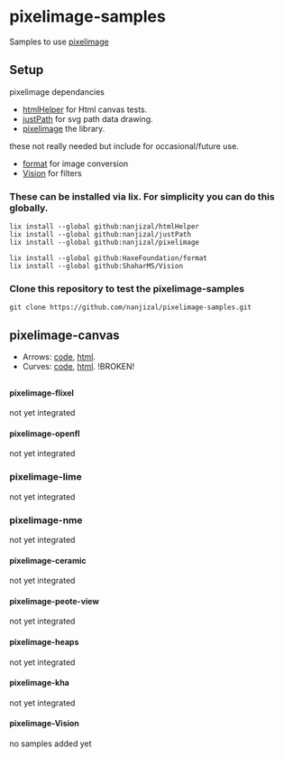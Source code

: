 # pixelimage-samples
Samples to use [pixelimage](https://github.com/nanjizal/pixelimage/)

## Setup
pixelimage dependancies
- [htmlHelper](https://github.com/nanjizal/htmlHelper/) for Html canvas tests.
- [justPath](https://github.com/nanjizal/justPath/) for svg path data drawing.
- [pixelimage](https://github.com/nanjizal/pixelimage/) the library.
  
these not really needed but include for occasional/future use.
- [format](https://github.com/HaxeFoundation/format/) for image conversion
- [Vision](https://github.com/ShaharMS/Vision) for filters
  
### These can be installed via lix. For simplicity you can do this globally.
```
lix install --global github:nanjizal/htmlHelper
lix install --global github:nanjizal/justPath
lix install --global github:nanjizal/pixelimage
```
```
lix install --global github:HaxeFoundation/format
lix install --global github:ShaharMS/Vision
```
### Clone this repository to test the pixelimage-samples
```
git clone https://github.com/nanjizal/pixelimage-samples.git
```

## pixelimage-canvas
  - Arrows: [code](/src/pixelimage_samples/pixelimage_canvas/Arrows.hx), [html](https://nanjizal.github.io/pixelimage-samples/bin/canvas_arrows.html).
  - Curves: [code](/src/pixelimage_samples/pixelimage_canvas/Curves.hx), [html](https://nanjizal.github.io/pixelimage-samples/bin/canvas_curves.html).  !BROKEN!
  
  
  
## 
#### pixelimage-flixel
not yet integrated

#### pixelimage-openfl
not yet integrated

### pixelimage-lime
not yet integrated

### pixelimage-nme
not yet integrated

#### pixelimage-ceramic
not yet integrated

#### pixelimage-peote-view
not yet integrated

#### pixelimage-heaps
not yet integrated

#### pixelimage-kha
not yet integrated

#### pixelimage-Vision
no samples added yet